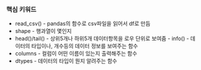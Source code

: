 ### 핵심 키워드
- read_csv() - pandas의 함수로 csv파일을 읽어서 df로 만듬
- shape - 행과열이 몇인지
- head()/tail() - 상위5개나 하위5개 데이터항목을 로우 단위로 보여줌
- info() - 데이터의 타입이나, 개수등의 데이터 정보를 보여주는 함수
- columns - 컬럼이 어떤 이름이 있는지 출력해주는 함수
- dtypes - 데이터의 타입이 뭔지 알려주는 함수

